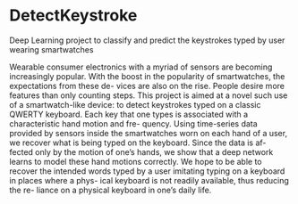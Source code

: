 # DetectKeystroke
Deep Learning project to classify and predict the keystrokes typed by user wearing smartwatches

Wearable consumer electronics with a myriad of sensors
are becoming increasingly popular. With the boost in the
popularity of smartwatches, the expectations from these de-
vices are also on the rise. People desire more features than
only counting steps. This project is aimed at a novel such
use of a smartwatch-like device: to detect keystrokes typed
on a classic QWERTY keyboard. Each key that one types
is associated with a characteristic hand motion and fre-
quency. Using time-series data provided by sensors inside
the smartwatches worn on each hand of a user, we recover
what is being typed on the keyboard. Since the data is af-
fected only by the motion of one’s hands, we show that a
deep network learns to model these hand motions correctly.
We hope to be able to recover the intended words typed by a
user imitating typing on a keyboard in places where a phys-
ical keyboard is not readily available, thus reducing the re-
liance on a physical keyboard in one’s daily life.
